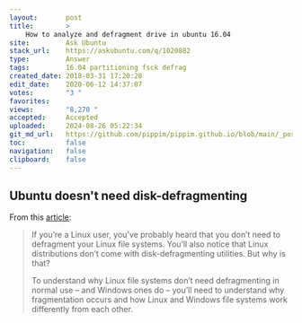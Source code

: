```yaml
---
layout:       post
title:        >
    How to analyze and defragment drive in ubuntu 16.04
site:         Ask Ubuntu
stack_url:    https://askubuntu.com/q/1020882
type:         Answer
tags:         16.04 partitioning fsck defrag
created_date: 2018-03-31 17:20:28
edit_date:    2020-06-12 14:37:07
votes:        "3 "
favorites:    
views:        "8,270 "
accepted:     Accepted
uploaded:     2024-08-26 05:22:34
git_md_url:   https://github.com/pippim/pippim.github.io/blob/main/_posts/2018/2018-03-31-How-to-analyze-and-defragment-drive-in-ubuntu-16.04.md
toc:          false
navigation:   false
clipboard:    false
---
```


## Ubuntu doesn't need disk-defragmenting

From this [article][1]:

> If you’re a Linux user, you’ve probably heard that you don’t need to  
> defragment your Linux file systems. You’ll also notice that Linux  
> distributions don’t come with disk-defragmenting utilities. But why is  
> that?  
>   
> To understand why Linux file systems don’t need defragmenting in  
> normal use – and Windows ones do – you’ll need to understand why  
> fragmentation occurs and how Linux and Windows file systems work  
> differently from each other.  

  [1]: https://www.howtogeek.com/115229/htg-explains-why-linux-doesnt-need-defragmenting/
